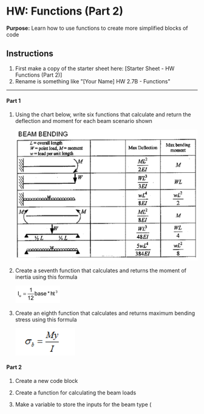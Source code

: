 #  HW: Functions (Part 2)

**Purpose:** Learn how to use functions to create more simplified blocks of code

##  Instructions
1. First make a copy of the starter sheet here: [Starter Sheet - HW Functions (Part 2)]
2. Rename is something like "[Your Name] HW 2.7B - Functions"

---

#### Part 1

1. Using the chart below, write six functions that calculate and return the deflection and moment for each beam scenario shown

    ![beamchart.png](images/beamchart.png)

2. Create a seventh function that calculates and returns the moment of inertia using this formula

    ![equationIu.png](images/equationIu.png)

3. Create an eighth function that calculates and returns maximum bending stress using this formula

     ![bendingstress.png](images/bendingstress.png)

#### Part 2

1. Create a new code block

2. Create a function for calculating the beam loads

3. Make a variable to store the inputs for the beam type (
